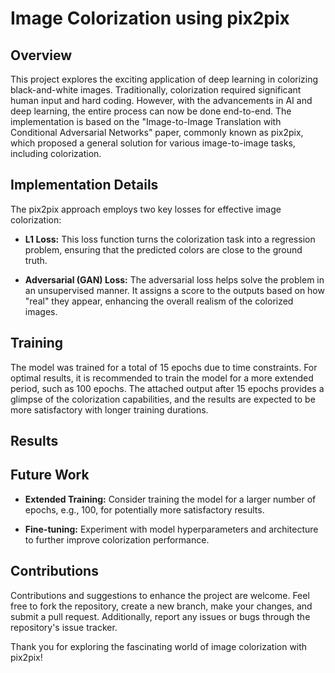 # Image Colorization using pix2pix

## Overview

This project explores the exciting application of deep learning in colorizing black-and-white images. Traditionally, colorization required significant human input and hard coding. However, with the advancements in AI and deep learning, the entire process can now be done end-to-end. The implementation is based on the "Image-to-Image Translation with Conditional Adversarial Networks" paper, commonly known as pix2pix, which proposed a general solution for various image-to-image tasks, including colorization.

## Implementation Details

The pix2pix approach employs two key losses for effective image colorization:

- **L1 Loss:** This loss function turns the colorization task into a regression problem, ensuring that the predicted colors are close to the ground truth.

- **Adversarial (GAN) Loss:** The adversarial loss helps solve the problem in an unsupervised manner. It assigns a score to the outputs based on how "real" they appear, enhancing the overall realism of the colorized images.

## Training

The model was trained for a total of 15 epochs due to time constraints. For optimal results, it is recommended to train the model for a more extended period, such as 100 epochs. The attached output after 15 epochs provides a glimpse of the colorization capabilities, and the results are expected to be more satisfactory with longer training durations.

## Results



## Future Work

- **Extended Training:** Consider training the model for a larger number of epochs, e.g., 100, for potentially more satisfactory results.

- **Fine-tuning:** Experiment with model hyperparameters and architecture to further improve colorization performance.

## Contributions

Contributions and suggestions to enhance the project are welcome. Feel free to fork the repository, create a new branch, make your changes, and submit a pull request. Additionally, report any issues or bugs through the repository's issue tracker.

Thank you for exploring the fascinating world of image colorization with pix2pix!


